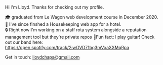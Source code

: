 
Hi I'm Lloyd. Thanks for checking out my profile.


🎓 graduated from Le Wagon web development course in December 2020.
🏨 I've since finshed a Housekeeping web app for a hotel.   
🔒 Right now I'm working on a staff rota system alongside a reputation management tool but they're private repos
🎸Fun fact: I play guitar! Check out our band here: https://open.spotify.com/track/2iwOVD71bq3mVxaXXMqRpa

Get in touch: lloydchaps@gmail.com
